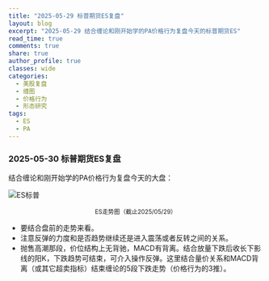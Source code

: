 ```yaml
---
title: "2025-05-29 标普期货ES复盘"
layout: blog
excerpt: "2025-05-29 结合缠论和刚开始学的PA价格行为复盘今天的标普期货ES"
read_time: true
comments: true
share: true
author_profile: true
classes: wide
categories:
  - 美股复盘
  - 缠图
  - 价格行为
  - 形态研究
tags:
  - ES
  - PA
---
```


### 2025-05-30 标普期货ES复盘

结合缠论和刚开始学的PA价格行为复盘今天的大盘：

![ES标普](https://image.olim.cc/2025/ES-20250529-m5.png)
<small><center>ES走势图（截止2025/05/29）</center></small>

* 要结合盘前的走势来看。
* 注意反弹的力度和是否趋势继续还是进入震荡或者反转之间的关系。
* 抛售高潮那段，价位结构上无背驰，MACD有背离。结合放量下跌后收长下影线的阳K，下跌趋势可结束，可介入操作反弹。这里结合量价关系和MACD背离（或其它超卖指标）结束缠论的5段下跌走势（价格行为的3推）。
